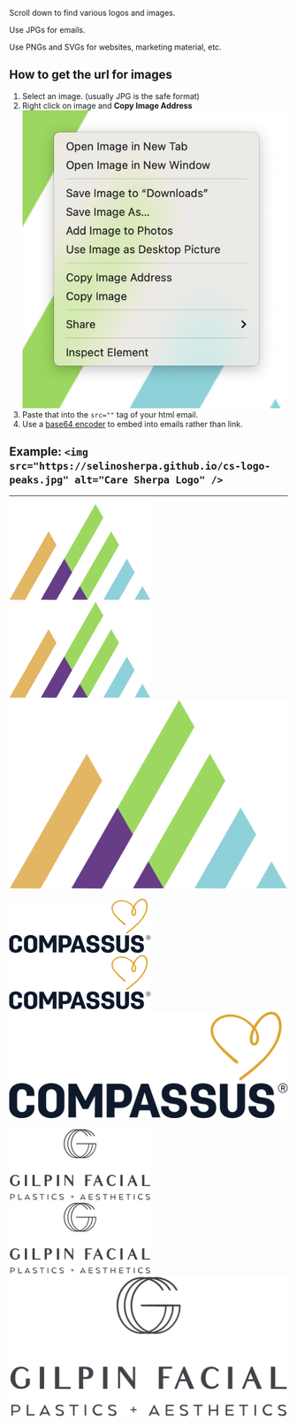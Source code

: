 Scroll down to find various logos and images.

Use JPGs for emails.

Use PNGs and SVGs for websites, marketing material, etc.

## How to get the url for images

1. Select an image. (usually JPG is the safe format)
2. Right click on image and **Copy Image Address**
   ![alt text](menu.png)
3. Paste that into the `src=""` tag of your html email.
4. Use a [base64 encoder](https://www.base64encoder.io/image-to-base64-converter/) to embed into emails rather than link.

## Example: `<img src="https://selinosherpa.github.io/cs-logo-peaks.jpg" alt="Care Sherpa Logo" />`

---

![alt text](cs-logo-peaks.jpg)
![alt text](cs-logo-peaks.png)
![alt text](cs-logo-peaks.svg)

![alt text](compassus-logo.jpg)
![alt text](compassus-logo.png)
![alt text](compassus-logo.svg)

![alt text](gilpin-logo.jpg)
![alt text](gilpin-logo.png)
![alt text](gilpin-logo.svg)
